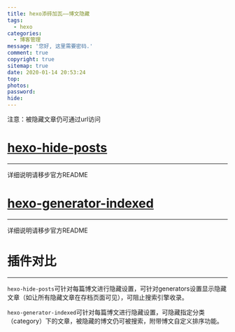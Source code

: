 ```yaml
---
title: hexo添砖加瓦——博文隐藏
tags:
  - hexo
categories:
  - 博客管理
message: '您好, 这里需要密码.'
comment: true
copyright: true
sitemap: true
date: 2020-01-14 20:53:24
top:
photos:
password:
hide:
---
```


注意：被隐藏文章仍可通过url访问

<!--more-->

# [hexo-hide-posts](https://github.com/printempw/hexo-hide-posts/blob/master/README_ZH.md)

---

详细说明请移步官方README

# [hexo-generator-indexed](https://github.com/stevenjoezhang/hexo-generator-indexed)

---

详细说明请移步官方README

# 插件对比

---

```hexo-hide-posts```可针对每篇博文进行隐藏设置，可针对generators设置显示隐藏文章（如让所有隐藏文章在存档页面可见），可阻止搜索引擎收录。

```hexo-generator-indexed```可针对每篇博文进行隐藏设置，可隐藏指定分类（category）下的文章，被隐藏的博文仍可被搜索，附带博文自定义排序功能。